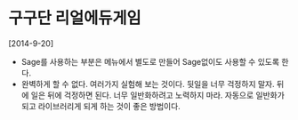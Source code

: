 구구단 리얼에듀게임
===================
[2014-9-20]
- Sage를 사용하는 부분은 메뉴에서 별도로 만들어 Sage없이도 사용할 수 있도록 한다.
- 완벽하게 할 수 없다. 여러가지 실험해 보는 것이다. 뒷일을 너무 걱정하지 말자. 뒤에 일은 뒤에 걱정하면 된다. 
  너무 일반화하려고 노력하지 마라. 자동으로 일반화가 되고 라이브러리게 되게 하는 것이 좋은 방법이다. 

